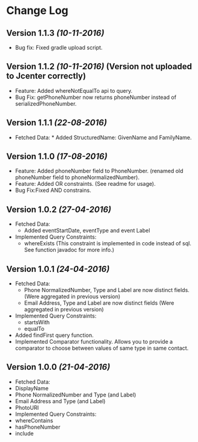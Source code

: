 Change Log
==========

Version 1.1.3 *(10-11-2016)*
------------------
  * Bug fix: Fixed gradle upload script.

Version 1.1.2 *(10-11-2016)* (Version not uploaded to Jcenter correctly)
------------------
   * Feature: Added whereNotEqualTo api to query.
   * Bug Fix: getPhoneNumber now returns phoneNumber instead of serializedPhoneNumber.


Version 1.1.1 *(22-08-2016)*
------------------
   * Fetched Data: 
    * Added StructuredName: GivenName and FamilyName.

Version 1.1.0 *(17-08-2016)*
------------------
  * Feature: Added phoneNumber field to PhoneNumber. (renamed old phoneNumber field to phoneNormalizedNumber). 
  * Feature: Added OR constraints. (See readme for usage).
  * Bug Fix:Fixed AND constrains.
  
Version 1.0.2 *(27-04-2016)*
------------------
  * Fetched Data: 
    * Added eventStartDate, eventType and event Label
  * Implemented Query Constraints:
    * whereExists (This constraint is implemented in code instead of sql. See function javadoc for more info.)
 
Version 1.0.1 *(24-04-2016)*
------------------
  * Fetched Data: 
    * Phone NormalizedNumber, Type and Label are now distinct fields. (Were aggregated in previous version)
    * Email Address, Type and Label are now distinct fields (Were aggregated in previous version)
  * Implemented Query Constraints:
    * startsWith
    * equalTo
  * Added findFirst query function.
  * Implemented Comparator functionality. Allows you to provide a comparator to choose between values of same type in same contact.

Version 1.0.0 *(21-04-2016)*
------------------
 * Fetched Data: 
  * DisplayName
  * Phone NormalizedNumber and Type (and Label)
  * Email Address and Type (and Label)
  * PhotoURI
 * Implemented Query Constraints:
  * whereContains
  * hasPhoneNumber
  * include

